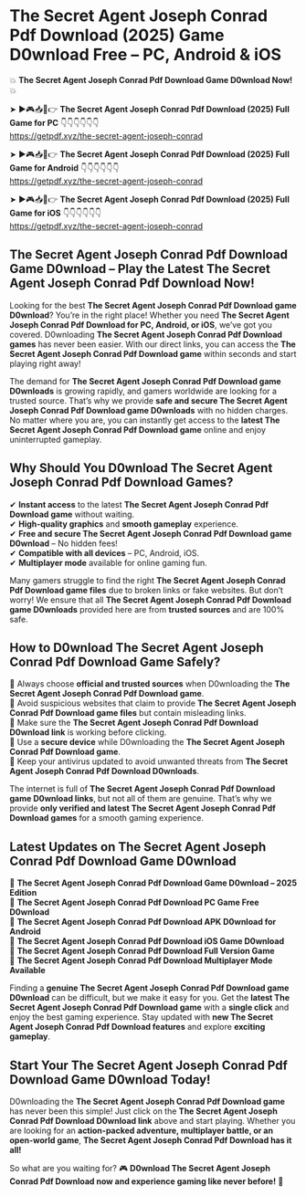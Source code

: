 # The Secret Agent Joseph Conrad Pdf Download (2025) Game D0wnload Free – PC, Android & iOS

💥 **The Secret Agent Joseph Conrad Pdf Download Game D0wnload Now!** 💥  

➤ ►🎮📥📱👉 **The Secret Agent Joseph Conrad Pdf Download (2025) Full Game for PC** 👇👇👇👇👇👇  
https://getpdf.xyz/the-secret-agent-joseph-conrad  

➤ ►🎮📥📱👉 **The Secret Agent Joseph Conrad Pdf Download (2025) Full Game for Android** 👇👇👇👇👇👇  
https://getpdf.xyz/the-secret-agent-joseph-conrad  

➤ ►🎮📥📱👉 **The Secret Agent Joseph Conrad Pdf Download (2025) Full Game for iOS** 👇👇👇👇👇👇  
https://getpdf.xyz/the-secret-agent-joseph-conrad  

## The Secret Agent Joseph Conrad Pdf Download Game D0wnload – Play the Latest The Secret Agent Joseph Conrad Pdf Download Now!

Looking for the best **The Secret Agent Joseph Conrad Pdf Download game D0wnload**? You’re in the right place! Whether you need **The Secret Agent Joseph Conrad Pdf Download for PC, Android, or iOS**, we’ve got you covered. D0wnloading **The Secret Agent Joseph Conrad Pdf Download games** has never been easier. With our direct links, you can access the **The Secret Agent Joseph Conrad Pdf Download game** within seconds and start playing right away!  

The demand for **The Secret Agent Joseph Conrad Pdf Download game D0wnloads** is growing rapidly, and gamers worldwide are looking for a trusted source. That’s why we provide **safe and secure The Secret Agent Joseph Conrad Pdf Download game D0wnloads** with no hidden charges. No matter where you are, you can instantly get access to the **latest The Secret Agent Joseph Conrad Pdf Download game** online and enjoy uninterrupted gameplay.  

## **Why Should You D0wnload The Secret Agent Joseph Conrad Pdf Download Games?**  

✔ **Instant access** to the latest **The Secret Agent Joseph Conrad Pdf Download game** without waiting.  
✔ **High-quality graphics** and **smooth gameplay** experience.  
✔ **Free and secure The Secret Agent Joseph Conrad Pdf Download game D0wnload** – No hidden fees!  
✔ **Compatible with all devices** – PC, Android, iOS.  
✔ **Multiplayer mode** available for online gaming fun.  

Many gamers struggle to find the right **The Secret Agent Joseph Conrad Pdf Download game files** due to broken links or fake websites. But don’t worry! We ensure that all **The Secret Agent Joseph Conrad Pdf Download game D0wnloads** provided here are from **trusted sources** and are 100% safe.  

## **How to D0wnload The Secret Agent Joseph Conrad Pdf Download Game Safely?**  

📌 Always choose **official and trusted sources** when D0wnloading the **The Secret Agent Joseph Conrad Pdf Download game**.  
📌 Avoid suspicious websites that claim to provide **The Secret Agent Joseph Conrad Pdf Download game files** but contain misleading links.  
📌 Make sure the **The Secret Agent Joseph Conrad Pdf Download D0wnload link** is working before clicking.  
📌 Use a **secure device** while D0wnloading the **The Secret Agent Joseph Conrad Pdf Download game**.  
📌 Keep your antivirus updated to avoid unwanted threats from **The Secret Agent Joseph Conrad Pdf Download D0wnloads**.  

The internet is full of **The Secret Agent Joseph Conrad Pdf Download game D0wnload links**, but not all of them are genuine. That’s why we provide **only verified and latest The Secret Agent Joseph Conrad Pdf Download games** for a smooth gaming experience.  

## **Latest Updates on The Secret Agent Joseph Conrad Pdf Download Game D0wnload**  

🔹 **The Secret Agent Joseph Conrad Pdf Download Game D0wnload – 2025 Edition**  
🔹 **The Secret Agent Joseph Conrad Pdf Download PC Game Free D0wnload**  
🔹 **The Secret Agent Joseph Conrad Pdf Download APK D0wnload for Android**  
🔹 **The Secret Agent Joseph Conrad Pdf Download iOS Game D0wnload**  
🔹 **The Secret Agent Joseph Conrad Pdf Download Full Version Game**  
🔹 **The Secret Agent Joseph Conrad Pdf Download Multiplayer Mode Available**  

Finding a **genuine The Secret Agent Joseph Conrad Pdf Download game D0wnload** can be difficult, but we make it easy for you. Get the **latest The Secret Agent Joseph Conrad Pdf Download game** with a **single click** and enjoy the best gaming experience. Stay updated with **new The Secret Agent Joseph Conrad Pdf Download features** and explore **exciting gameplay**.  

## **Start Your The Secret Agent Joseph Conrad Pdf Download Game D0wnload Today!**  

D0wnloading the **The Secret Agent Joseph Conrad Pdf Download game** has never been this simple! Just click on the **The Secret Agent Joseph Conrad Pdf Download D0wnload link** above and start playing. Whether you are looking for an **action-packed adventure, multiplayer battle, or an open-world game**, **The Secret Agent Joseph Conrad Pdf Download has it all!**  

So what are you waiting for? 🎮 **D0wnload The Secret Agent Joseph Conrad Pdf Download now and experience gaming like never before!** 🚀  